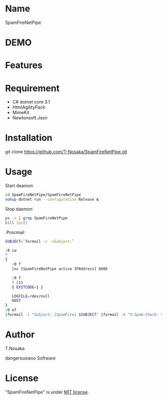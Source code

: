 # Name

SpamFireNetPipe


# DEMO


# Features


# Requirement

* C# dotnet core 3.1
* HtmlAgilityPack
* MimeKit
* Newtonsoft.Json

# Installation

git clone https://github.com/T-Nosaka/SpamFireNetPipe.git


# Usage

Start deamon<br>

```bash
cd SpamFireNetPipe/SpamFireNetPipe
nohup dotnet run --configuration Release &
```

Stop daemon<br>
```bash
ps -x | grep SpamFireNetPipe
kill [pid]
```

.Procmail<br>
```bash
SUBJECT=`formail -c -xSubject:`

:0 cw
*
{
   :0 f
   |nc [SpamFireNetPipe active IPAddress] 8888

   :0 f
   * (1)
   { EXITCODE=1 }

   LOGFILE=/dev/null
   HOST
}
:0 ef
|formail -i "Subject: [SpamFire] $SUBJECT" |formail -A "X-Spam-Check: SpamFire"
```

# Author

T.Nosaka

dangerouswoo Software

# License

"SpamFireNetPipe" is under [MIT license](https://en.wikipedia.org/wiki/MIT_License).

